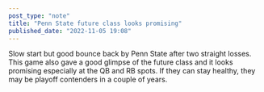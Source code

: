 ```yaml
---
post_type: "note" 
title: "Penn State future class looks promising"
published_date: "2022-11-05 19:08"
---
```


Slow start but good bounce back by Penn State after two straight losses. This game also gave a good glimpse of the future class and it looks promising especially at the QB and RB spots. If they can stay healthy, they may be playoff contenders in a couple of years. 